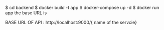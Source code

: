 $ cd backend
$ docker build -t app
$ docker-compose up -d
$ docker run app
the base URL is

BASE URL OF API :
http://localhost:9000/{ name of the servcie}
